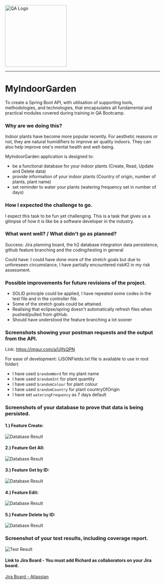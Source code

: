 <img src="https://assets.cloudacademy.com/manual_uploaded/transactional-emails/qa/logo.svg" alt="QA Logo" width="200"/>

---


# MyIndoorGarden

To create a Spring Boot API, with utilisation of supporting tools, methodologies, and technologies, that encapsulates all fundamental and practical modules covered during training in QA Bootcamp.

### Why are we doing this?

Indoor plants have become more popular recently.
For aesthetic reasons or not, they are natural humidifiers to improve air quality indoors. 
They can also help improve one's mental health and well-being.

MyIndoorGarden application is designed to:
- be a functional database for your indoor plants (Create, Read, Update and Delete data)
- provide information of your indoor plants (Country of origin, number of plants, plant name)
- set reminder to water your plants (watering frequency set in number of days)

### How I expected the challenge to go.

I expect this task to be fun yet challenging. 
This is a task that gives us a glimpse of how it is like be a software developer in the industry.

### What went well? / What didn't go as planned?

Success: Jira planning board, the h2 database integration data persistence, github feature branching and the coding/testing in general

Could have: I could have done more of the stretch goals but due to unforeseen circumstance, I have partially encountered risk#2 in my risk assessment.

### Possible improvements for future revisions of the project.
- SOLID principle could be applied, I have repeated some codes in the test file and in the controller file.
- Some of the stretch goals could be attained.
- Realising that eclipse/spring doesn't automatically refresh files when pushed/pulled from gitHub.
- Should have understood the feature branching a lot sooner

### Screenshots showing your postman requests and the output from the API.

Link: https://imgur.com/a/UIfsQPN

For ease of development: (JSONFields.txt file is available to use in root folder)
- I have used `$randomWord` for my plant name
- I have used `$randomInt` for plant quantity
- I have used `$randomColour` for plant colour
- I have used `$randomCountry` for plant countryOfOrigin
- I have set `wateringFrequency` as 7 days default

### Screenshots of your database to prove that data is being persisted.

#### 1.) Feature Create:
![Database Result](https://i.imgur.com/adplomb.png)

#### 2.) Feature Get All:
![Database Result](https://i.imgur.com/Qyf2XYp.png)

#### 3.) Feature Get by ID:
![Database Result](https://i.imgur.com/O11p86A.png)

#### 4.) Feature Edit:
![Database Result](https://i.imgur.com/XJDh1Qb.png)

#### 5.) Feature Delete by ID:
![Database Result](https://i.imgur.com/XTvVjcw.png)

### Screenshot of your test results, including coverage report.

![Test Result](https://i.imgur.com/AV6TXw0.png)

#### Link to Jira Board - You must add Richard as collaborators on your Jira board.

[Jira Board - Atlassian](https://xavvy.atlassian.net/jira/software/projects/IG/boards/4/backlog?sprintCompleted)
